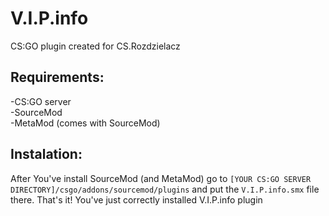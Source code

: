# V.I.P.info
CS:GO plugin created for CS.Rozdzielacz

## Requirements:
-CS:GO server <br />
-SourceMod <br />
-MetaMod (comes with SourceMod)

## Instalation:
After You've install SourceMod (and MetaMod) go to `[YOUR CS:GO SERVER DIRECTORY]/csgo/addons/sourcemod/plugins`
and put the `V.I.P.info.smx` file there. That's it! You've just correctly installed V.I.P.info plugin
